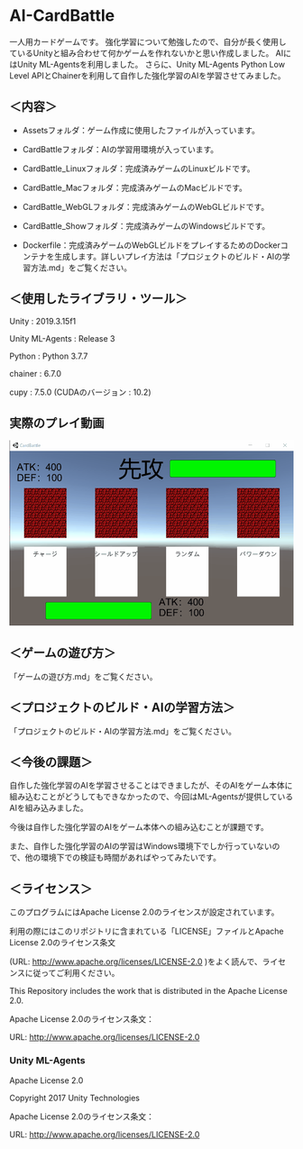# AI-CardBattle

一人用カードゲームです。
強化学習について勉強したので、自分が長く使用しているUnityと組み合わせて何かゲームを作れないかと思い作成しました。
AIにはUnity ML-Agentsを利用しました。
さらに、Unity ML-Agents Python Low Level APIとChainerを利用して自作した強化学習のAIを学習させてみました。

## ＜内容＞

- Assetsフォルダ：ゲーム作成に使用したファイルが入っています。

- CardBattleフォルダ：AIの学習用環境が入っています。

- CardBattle_Linuxフォルダ：完成済みゲームのLinuxビルドです。

- CardBattle_Macフォルダ：完成済みゲームのMacビルドです。

- CardBattle_WebGLフォルダ：完成済みゲームのWebGLビルドです。

- CardBattle_Showフォルダ：完成済みゲームのWindowsビルドです。

- Dockerfile：完成済みゲームのWebGLビルドをプレイするためのDockerコンテナを生成します。詳しいプレイ方法は「プロジェクトのビルド・AIの学習方法.md」をご覧ください。

## ＜使用したライブラリ・ツール＞

Unity : 2019.3.15f1 

Unity ML-Agents : Release 3  

Python : Python 3.7.7

chainer : 6.7.0

cupy : 7.5.0 (CUDAのバージョン : 10.2)

## 実際のプレイ動画

![Demoplay](https://github.com/BraveDragon/AI-CardBattle/blob/master/DemoPlay.gif)

## ＜ゲームの遊び方＞

「ゲームの遊び方.md」をご覧ください。

## ＜プロジェクトのビルド・AIの学習方法＞

「プロジェクトのビルド・AIの学習方法.md」をご覧ください。

## ＜今後の課題＞

自作した強化学習のAIを学習させることはできましたが、そのAIをゲーム本体に組み込むことがどうしてもできなかったので、今回はML-Agentsが提供しているAIを組み込みました。

今後は自作した強化学習のAIをゲーム本体への組み込むことが課題です。

また、自作した強化学習のAIの学習はWindows環境下でしか行っていないので、他の環境下での検証も時間があればやってみたいです。

## ＜ライセンス＞

このプログラムにはApache License 2.0のライセンスが設定されています。

利用の際にはこのリポジトリに含まれている「LICENSE」ファイルとApache License 2.0のライセンス条文

(URL: http://www.apache.org/licenses/LICENSE-2.0 )をよく読んで、ライセンスに従ってご利用ください。

This Repository includes the work that is distributed in the Apache License 2.0.

Apache License 2.0のライセンス条文：

URL: http://www.apache.org/licenses/LICENSE-2.0

### Unity ML-Agents

Apache License 2.0

Copyright 2017 Unity Technologies

Apache License 2.0のライセンス条文：

URL: http://www.apache.org/licenses/LICENSE-2.0

